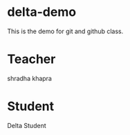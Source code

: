 # delta-demo
This is the demo for git and github class.
# Teacher  
shradha khapra
<!-- this is showing that they are git files and dont forgot that there are many changes to perform like add,commit -->
# Student
Delta Student